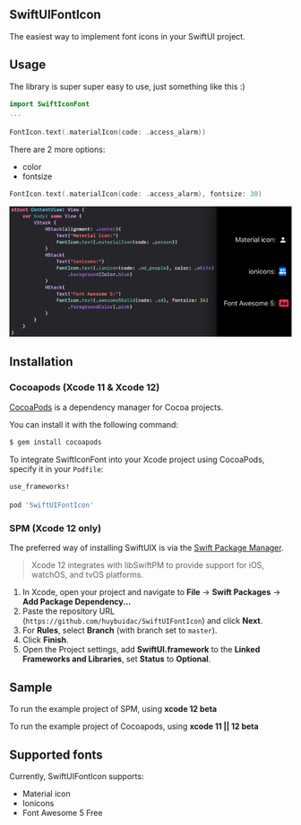 ## SwiftUIFontIcon

The easiest way to implement font icons in your SwiftUI project.

## Usage

The library is super super easy to use, just something like this :)

```swift
import SwiftIconFont
...

FontIcon.text(.materialIcon(code: .access_alarm))
```

There are 2 more options:
- color
- fontsize

```swift
FontIcon.text(.materialIcon(code: .access_alarm), fontsize: 30)
```

![Test Image 3](/resources/demo_code.png)

## Installation

### Cocoapods (Xcode 11 & Xcode 12)

[CocoaPods](http://cocoapods.org) is a dependency manager for Cocoa projects.

You can install it with the following command:

```bash
$ gem install cocoapods
```

To integrate SwiftIconFont into your Xcode project using CocoaPods, specify it in your `Podfile`:

```ruby
use_frameworks!

pod 'SwiftUIFontIcon'
```

### SPM (Xcode 12 only)

The preferred way of installing SwiftUIX is via the [Swift Package Manager](https://swift.org/package-manager/).

>Xcode 12 integrates with libSwiftPM to provide support for iOS, watchOS, and tvOS platforms.

1. In Xcode, open your project and navigate to **File** → **Swift Packages** → **Add Package Dependency...**
2. Paste the repository URL (`https://github.com/huybuidac/SwiftUIFontIcon`) and click **Next**.
3. For **Rules**, select **Branch** (with branch set to `master`).
4. Click **Finish**.
5. Open the Project settings, add **SwiftUI.framework** to the **Linked Frameworks and Libraries**, set **Status** to **Optional**.


## Sample

To run the example project of SPM, using **xcode 12 beta**

To run the example project of Cocoapods, using **xcode 11 || 12 beta**

## Supported fonts

Currently, SwiftUIFontIcon supports:
- Material icon
- Ionicons
- Font Awesome 5 Free
